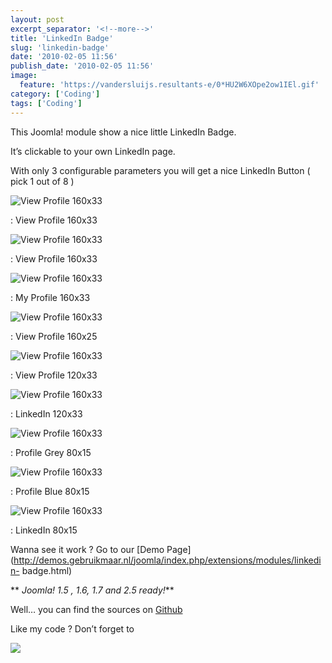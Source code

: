 ```yaml
---
layout: post
excerpt_separator: '<!--more-->'
title: 'LinkedIn Badge'
slug: 'linkedin-badge'
date: '2010-02-05 11:56'
publish_date: '2010-02-05 11:56'
image:
  feature: 'https://vandersluijs.resultants-e/0*HU2W6XOpe2ow1IEl.gif'
category: ['Coding']
tags: ['Coding']
---
```

This Joomla! module show a nice little LinkedIn Badge.

It’s clickable to your own LinkedIn page.

With only 3 configurable parameters you will get a nice LinkedIn Button ( pick
1 out of 8 )

![View Profile 160x33](https://vandersluijs.resultants-e/0*HU2W6XOpe2ow1IEl.gif)

: View Profile 160x33

![View Profile 160x33](https://vandersluijs.resultants-e/0*vOQ29rYuo2_sYFqQ.gif)

: View Profile 160x33

![View Profile 160x33](https://vandersluijs.resultants-e/0*i4tbQz1fm7T3vLRK.gif)

: My Profile 160x33

![View Profile 160x33](https://vandersluijs.resultants-e/0*P4mSamhlwPNVgN6q.gif)

: View Profile 160x25

![View Profile 160x33](https://vandersluijs.resultants-e/0*q716wpVo9Wx0xC9E.gif)

: View Profile 120x33

![View Profile 160x33](https://vandersluijs.resultants-e/0*fK08JmaT6oEZJw-j.gif)

: LinkedIn 120x33

![View Profile 160x33](https://vandersluijs.resultants-e/0*ZRyC0yNXY-bxSbZs.gif)

: Profile Grey 80x15

![View Profile 160x33](https://vandersluijs.resultants-e/0*kN45nzzcOFPEy7M3.gif)

: Profile Blue 80x15

![View Profile 160x33](https://vandersluijs.resultants-e/0*gRC5s11PZLoXln2B.gif)

: LinkedIn 80x15

Wanna see it work ? Go to our [Demo
Page](http://demos.gebruikmaar.nl/joomla/index.php/extensions/modules/linkedin-
badge.html)

 ** _Joomla! 1.5 , 1.6, 1.7 and 2.5 ready!_**  
  
Well… you can find the sources on
[Github](https://github.com/tvdsluijs/Joomla-linkedin-badge-module/tree/)  
  
  
Like my code ? Don’t forget to

![](https://vandersluijs.resultants-e/0*yx4brNFx9DYmS2RN.gif)

